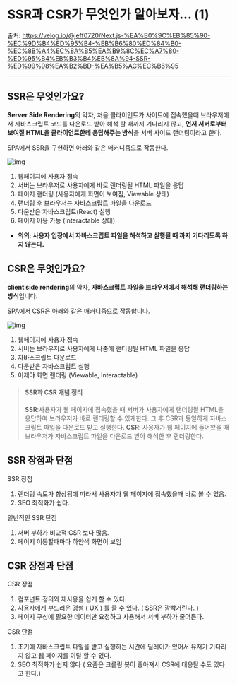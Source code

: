 # SSR과 CSR가 무엇인가 알아보자... (1)

출처: https://velog.io/@jeff0720/Next.js-%EA%B0%9C%EB%85%90-%EC%9D%B4%ED%95%B4-%EB%B6%80%ED%84%B0-%EC%8B%A4%EC%8A%B5%EA%B9%8C%EC%A7%80-%ED%95%B4%EB%B3%B4%EB%8A%94-SSR-%ED%99%98%EA%B2%BD-%EA%B5%AC%EC%B6%95

-------

## SSR은 무엇인가요?

**Server Side Rendering**의 약자, 처음 클라이언트가 사이트에 접속했을때 브라우저에서 자바스크립트 코드를 다운로드 받아 해석 할 때까지 기다리지 않고, **먼저 서버로부터  보여질 HTML을 클라이언트한테 응답해주는 방식**을 서버 사이드 랜더링이라고 한다.

SPA에서 SSR을 구현하면 아래와 같은 매커니즘으로 작동한다.

![img](https://media.vlpt.us/post-images/jeff0720/55e9d780-10a8-11ea-8d2b-e372e2115d30/SSR.png)

1. 웹페이지에 사용자 접속
2. 서버는 브라우저로 사용자에게 바로 랜더링될 HTML 파일을 응답
3. 페이지 랜더링 (사용자에게 화면이 보여짐, Viewable 상태)
4. 랜더링 후 브라우저는 자바스크립트 파일을 다운로드
5. 다운받은 자바스크립트(React) 실행
6. 페이지 이용 가능 (Interactable 상태)

- **의의: 사용자 입장에서 자바스크립트 파일을 해석하고 실행될 때 까지 기다리도록 하지 않는다.**

## CSR은 무엇인가요?

**client side rendering**의 약자, **자바스크립트 파일을 브라우저에서 해석해 랜더링하는 방식**입니다.

SPA에서 CSR은 아래와 같은 매커니즘으로 작동합니다.

![img](https://media.vlpt.us/post-images/jeff0720/5e29b310-10a9-11ea-8d2b-e372e2115d30/CSR.png)

1. 웹페이지에 사용자 접속
2. 서버는 브라우저로 사용자에게 나중에 랜더링될 HTML 파일을 응답
3. 자바스크립트 다운로드
4. 다운받은 자바스크립트 실행
5. 이제야 화면 랜더링 (Viewable, Interactable)

> #### SSR과 CSR 개념 정리
>
> **SSR**:사용자가 웹 페이지에 접속했을 때 서버가 사용자에게 랜더링될 HTML을 응답하여 브라우저가 바로 랜더링할 수 있게한다. 그 후 CSR과 동일하게 자바스크립트 파일을 다운로드 받고 실행한다.
> **CSR**: 사용자가 웹 페이지에 들어왔을 때 브라우저가 자바스크립트 파일을 다운로드 받아 해석한 후 랜더링한다.

## SSR 장점과 단점

SSR 장점

1. 랜더링 속도가 향상됨에 따라서 사용자가 웹 페이지에 접속했을때 바로 볼 수 있음.
2. SEO 최적화가 쉽다.

일반적인 SSR 단점

1. 서버 부하가 비교적 CSR 보다 많음. 
2. 페이지 이동할때마다 하얀색 화면이 보임

## CSR 장점과 단점

CSR 장점

1. 컴포넌트 정의와 재사용을 쉽게 할 수 있다.
2. 사용자에게 부드러운 경험 ( UX ) 를 줄 수 있다. ( SSR은 깜빡거린다. )
3. 페이지 구성에 필요한 데이터만 요청하고 사용해서 서버 부하가 줄어든다.

CSR 단점

1. 초기에 자바스크립트 파일을 받고 실행하는 시간에 딜레이가 있어서 유저가 기다리지 않고 웹 페이지를 이탈 할 수 있다.
2. SEO 최적화가 쉽지 않다 ( 요즘은 크롤링 봇이 좋아져서 CSR에 대응될 수도 있다고 한다.)